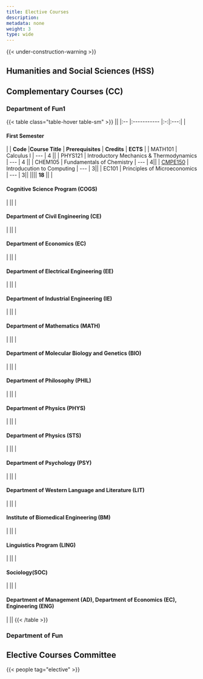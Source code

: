 ```yaml
---
title: Elective Courses
description:
metadata: none
weight: 3
type: wide
---
```



{{< under-construction-warning >}}

## Humanities and Social Sciences (HSS)

## Complementary Courses (CC)

### Department of Fun1

<!-- prettier-ignore-start -->
{{< table class="table-hover table-sm" >}}
||
|:-- |:----------- |:-:|:---:|
| <h4>First Semester</h4>|
| **Code** |**Course Title** | **Prerequisites** | **Credits** | **ECTS** |
| MATH101 | Calculus I | --- | 4 ||
| PHYS121 | Introductory Mechanics & Thermodynamics | --- | 4 ||
| CHEM105 | Fundamentals of Chemistry | --- | 4||
| [CMPE150](/courses/cmpe150) | Introducution to Computing | --- | 3||
| EC101 | Principles of Microeconomics | --- | 3||
|||| **18** ||
|<h4>Cognitive Science Program (COGS)</h4>|
||
|<h4>Department of Civil Engineering (CE)</h4>|
||
|<h4>Department of Economics (EC)</h4>|
||
|<h4>Department of Electrical Engineering (EE)</h4>|
||
|<h4>Department of Industrial Engineering (IE)</h4>|
||
|<h4>Department of Mathematics (MATH)</h4>|
||
|<h4>Department of Molecular Biology and Genetics (BIO)</h4>|
||
|<h4>Department of Philosophy (PHIL)</h4>|
||
|<h4>Department of Physics (PHYS)</h4>|
||
|<h4>Department of Physics (STS)</h4>|
||
|<h4>Department of Psychology (PSY)</h4>|
||
|<h4>Department of Western Language and Literature (LIT)</h4>|
||
|<h4>Institute of Biomedical Engineering (BM)</h4>|
||
|<h4>Linguistics Program (LING)</h4>|
||
|<h4>Sociology(SOC)</h4>|
||
|<h4>Department of Management (AD), Department of Economics (EC), Engineering (ENG)</h4>|
||
{{< /table >}}
<!-- prettier-ignore-end -->
### Department of Fun

## Elective Courses Committee

{{< people tag="elective" >}}
